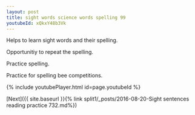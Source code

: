 ```yaml
---
layout: post
title: sight words science words spelling 99
youtubeId: xQkxY48b3Vk
---
```

 
 
Helps to learn sight words and their spelling.

Opportunitiy to repeat the spelling. 

Practice spelling. 
 
Practice for spelling bee competitions. 
 
{% include youtubePlayer.html id=page.youtubeId %}
 
 

[Next]({{ site.baseurl }}{% link  split1/_posts/2016-08-20-Sight sentences reading practice 732.md%})
 
